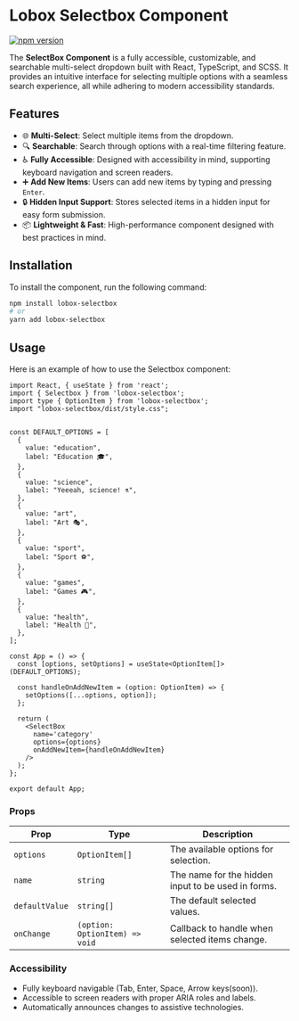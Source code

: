 
# Lobox Selectbox Component

[![npm version](https://badge.fury.io/js/lobox-selectbox.svg)](https://badge.fury.io/js/lobox-selectbox)

The **SelectBox Component** is a fully accessible, customizable, and searchable multi-select dropdown built with React, TypeScript, and SCSS. It provides an intuitive interface for selecting multiple options with a seamless search experience, all while adhering to modern accessibility standards.

## Features

- 🌐 **Multi-Select**: Select multiple items from the dropdown.
- 🔍 **Searchable**: Search through options with a real-time filtering feature.
- ♿ **Fully Accessible**: Designed with accessibility in mind, supporting keyboard navigation and screen readers.
- ➕ **Add New Items**: Users can add new items by typing and pressing `Enter`.
- 🔒 **Hidden Input Support**: Stores selected items in a hidden input for easy form submission.
- 📦 **Lightweight & Fast**: High-performance component designed with best practices in mind.

## Installation

To install the component, run the following command:

```bash
npm install lobox-selectbox
# or
yarn add lobox-selectbox
```

## Usage

Here is an example of how to use the Selectbox component:

```tsx
import React, { useState } from 'react';
import { Selectbox } from 'lobox-selectbox';
import type { OptionItem } from 'lobox-selectbox';
import "lobox-selectbox/dist/style.css";


const DEFAULT_OPTIONS = [
  {
    value: "education",
    label: "Education 🎓",
  },
  {
    value: "science",
    label: "Yeeeah, science! ⚗️",
  },
  {
    value: "art",
    label: "Art 🎭",
  },
  {
    value: "sport",
    label: "Sport ⚽️",
  },
  {
    value: "games",
    label: "Games 🎮",
  },
  {
    value: "health",
    label: "Health 🏥",
  },
];

const App = () => {
  const [options, setOptions] = useState<OptionItem[]>(DEFAULT_OPTIONS);

  const handleOnAddNewItem = (option: OptionItem) => {
    setOptions([...options, option]);
  };

  return (
    <SelectBox
      name='category'
      options={options}
      onAddNewItem={handleOnAddNewItem}
    />
  );
};

export default App;
```

### Props

| Prop              | Type                           | Description                                                              |
|-------------------|--------------------------------|--------------------------------------------------------------------------|
| `options`         | `OptionItem[]`                 | The available options for selection.                                     |
| `name`            | `string`                       | The name for the hidden input to be used in forms.                       |
| `defaultValue`    | `string[]`                     | The default selected values.                                             |
| `onChange`        | `(option: OptionItem) => void` | Callback to handle when selected items change.                           |

### Accessibility

- Fully keyboard navigable (Tab, Enter, Space, Arrow keys(soon)).
- Accessible to screen readers with proper ARIA roles and labels.
- Automatically announces changes to assistive technologies.
